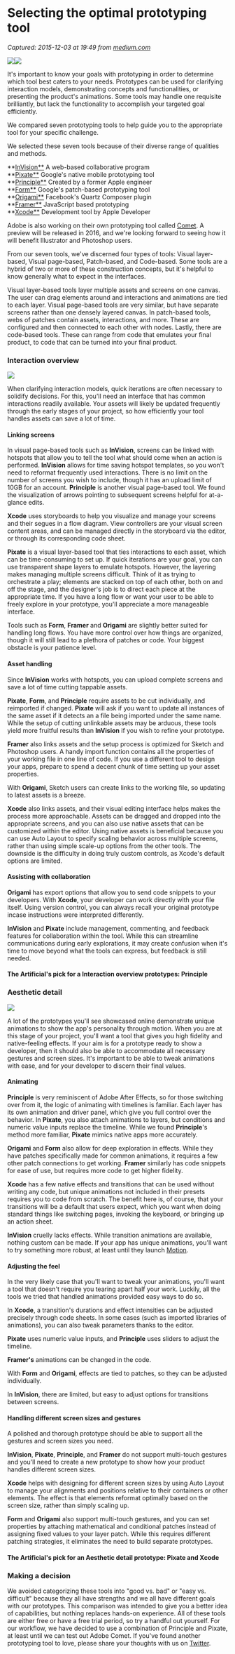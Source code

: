 # Selecting the optimal prototyping tool

_Captured: 2015-12-03 at 19:49 from [medium.com](https://medium.com/the-artificial/selecting-the-optimal-prototyping-tool-f60bc49aecf3#.mqckyiovn)_

![](https://cdn-images-1.medium.com/freeze/max/30/0*s_DjNLLeAmBNhs2P.png?q=20)![](https://cdn-images-1.medium.com/max/2000/0*s_DjNLLeAmBNhs2P.png)

It's important to know your goals with prototyping in order to determine which tool best caters to your needs. Prototypes can be used for clarifying interaction models, demonstrating concepts and functionalities, or presenting the product's animations. Some tools may handle one requisite brilliantly, but lack the functionality to accomplish your targeted goal efficiently.

We compared seven prototyping tools to help guide you to the appropriate tool for your specific challenge.

We selected these seven tools because of their diverse range of qualities and methods.

**[InVision**](http://www.invisionapp.com/) A web-based collaborative program  
**[Pixate**](http://www.pixate.com/) Google's native mobile prototyping tool  
**[Principle**](http://principleformac.com/) Created by a former Apple engineer  
**[Form**](http://www.relativewave.com/form/) Google's patch-based prototyping tool  
**[Origami**](https://facebook.github.io/origami/) Facebook's Quartz Composer plugin  
**[Framer**](http://www.framerjs.com/) JavaScript based prototyping  
**[Xcode**](https://developer.apple.com/xcode/) Development tool by Apple Developer

Adobe is also working on their own prototyping tool called [Comet](http://landing.adobe.com/en/na/products/creative-cloud/comet/229818-notifyme.html). A preview will be released in 2016, and we're looking forward to seeing how it will benefit Illustrator and Photoshop users.

From our seven tools, we've discerned four types of tools: Visual layer-based, Visual page-based, Patch-based, and Code-based. Some tools are a hybrid of two or more of these construction concepts, but it's helpful to know generally what to expect in the interfaces.

Visual layer-based tools layer multiple assets and screens on one canvas. The user can drag elements around and interactions and animations are tied to each layer. Visual page-based tools are very similar, but have separate screens rather than one densely layered canvas. In patch-based tools, webs of patches contain assets, interactions, and more. These are configured and then connected to each other with nodes. Lastly, there are code-based tools. These can range from code that emulates your final product, to code that can be turned into your final product.

### Interaction overview

![](https://cdn-images-1.medium.com/max/800/1*pePbR1vAFtN_j85cqT59BQ.gif)

When clarifying interaction models, quick iterations are often necessary to solidify decisions. For this, you'll need an interface that has common interactions readily available. Your assets will likely be updated frequently through the early stages of your project, so how efficiently your tool handles assets can save a lot of time.

#### Linking screens

In visual page-based tools such as **InVision**, screens can be linked with hotspots that allow you to tell the tool what should come when an action is performed. **InVision** allows for time saving hotspot templates, so you won't need to reformat frequently used interactions. There is no limit on the number of screens you wish to include, though it has an upload limit of 10GB for an account. **Principle** is another visual page-based tool. We found the visualization of arrows pointing to subsequent screens helpful for at-a-glance edits.

**Xcode** uses storyboards to help you visualize and manage your screens and their segues in a flow diagram. View controllers are your visual screen content areas, and can be managed directly in the storyboard via the editor, or through its corresponding code sheet.

**Pixate** is a visual layer-based tool that ties interactions to each asset, which can be time-consuming to set up. If quick iterations are your goal, you can use transparent shape layers to emulate hotspots. However, the layering makes managing multiple screens difficult. Think of it as trying to orchestrate a play; elements are stacked on top of each other, both on and off the stage, and the designer's job is to direct each piece at the appropriate time. If you have a long flow or want your user to be able to freely explore in your prototype, you'll appreciate a more manageable interface.

Tools such as **Form**, **Framer** and **Origami** are slightly better suited for handling long flows. You have more control over how things are organized, though it will still lead to a plethora of patches or code. Your biggest obstacle is your patience level.

#### Asset handling

Since **InVision** works with hotspots, you can upload complete screens and save a lot of time cutting tappable assets.

**Pixate**, **Form**, and **Principle** require assets to be cut individually, and reimported if changed. **Pixate** will ask if you want to update all instances of the same asset if it detects an a file being imported under the same name. While the setup of cutting unlinkable assets may be arduous, these tools yield more fruitful results than **InVision** if you wish to refine your prototype.

**Framer** also links assets and the setup process is optimized for Sketch and Photoshop users. A handy import function contains all the properties of your working file in one line of code. If you use a different tool to design your apps, prepare to spend a decent chunk of time setting up your asset properties.

With **Origami**, Sketch users can create links to the working file, so updating to latest assets is a breeze.

**Xcode** also links assets, and their visual editing interface helps makes the process more approachable. Assets can be dragged and dropped into the appropriate screens, and you can also use native assets that can be customized within the editor. Using native assets is beneficial because you can use Auto Layout to specify scaling behavior across multiple screens, rather than using simple scale-up options from the other tools. The downside is the difficulty in doing truly custom controls, as Xcode's default options are limited.

#### Assisting with collaboration

**Origami** has export options that allow you to send code snippets to your developers. With **Xcode**, your developer can work directly with your file itself. Using version control, you can always recall your original prototype incase instructions were interpreted differently.

**InVision** and **Pixate** include management, commenting, and feedback features for collaboration within the tool. While this can streamline communications during early explorations, it may create confusion when it's time to move beyond what the tools can express, but feedback is still needed.

#### The Artificial's pick for a Interaction overview prototypes: Principle

### Aesthetic detail

![](https://cdn-images-1.medium.com/max/800/1*Jkn_33ApswUNLj1PGA9ZBw.gif)

A lot of the prototypes you'll see showcased online demonstrate unique animations to show the app's personality through motion. When you are at this stage of your project, you'll want a tool that gives you high fidelity and native-feeling effects. If your aim is for a prototype ready to show a developer, then it should also be able to accommodate all necessary gestures and screen sizes. It's important to be able to tweak animations with ease, and for your developer to discern their final values.

#### Animating

**Principle** is very reminiscent of Adobe After Effects, so for those switching over from it, the logic of animating with timelines is familiar. Each layer has its own animation and driver panel, which give you full control over the behavior. In **Pixate**, you also attach animations to layers, but conditions and numeric value inputs replace the timeline. While we found **Principle**'s method more familiar, **Pixate** mimics native apps more accurately.

**Origami** and **Form** also allow for deep exploration in effects. While they have patches specifically made for common animations, it requires a few other patch connections to get working. **Framer** similarly has code snippets for ease of use, but requires more code to get higher fidelity.

**Xcode** has a few native effects and transitions that can be used without writing any code, but unique animations not included in their presets requires you to code from scratch. The benefit here is, of course, that your transitions will be a default that users expect, which you want when doing standard things like switching pages, invoking the keyboard, or bringing up an action sheet.

**InVision** cruelly lacks effects. While transition animations are available, nothing custom can be made. If your app has unique animations, you'll want to try something more robust, at least until they launch [Motion](http://blog.invisionapp.com/motion-prototype-animation/).

#### Adjusting the feel

In the very likely case that you'll want to tweak your animations, you'll want a tool that doesn't require you tearing apart half your work. Luckily, all the tools we tried that handled animations provided easy ways to do so.

In **Xcode**, a transition's durations and effect intensities can be adjusted precisely through code sheets. In some cases (such as imported libraries of animations), you can also tweak parameters thanks to the editor.

**Pixate** uses numeric value inputs, and **Principle** uses sliders to adjust the timeline.

**Framer's** animations can be changed in the code.

With **Form** and **Origami**, effects are tied to patches, so they can be adjusted individually.

In **InVision**, there are limited, but easy to adjust options for transitions between screens.

#### Handling different screen sizes and gestures

A polished and thorough prototype should be able to support all the gestures and screen sizes you need.

**InVision**, **Pixate**, **Principle**, and **Framer** do not support multi-touch gestures and you'll need to create a new prototype to show how your product handles different screen sizes.

**Xcode** helps with designing for different screen sizes by using Auto Layout to manage your alignments and positions relative to their containers or other elements. The effect is that elements reformat optimally based on the screen size, rather than simply scaling up.

**Form** and **Origami** also support multi-touch gestures, and you can set properties by attaching mathematical and conditional patches instead of assigning fixed values to your layer patch. While this requires different patching strategies, it eliminates the need to build separate prototypes.

#### The Artificial's pick for an Aesthetic detail prototype: Pixate and Xcode

### Making a decision

We avoided categorizing these tools into "good vs. bad" or "easy vs. difficult" because they all have strengths and we all have different goals with our prototypes. This comparison was intended to give you a better idea of capabilities, but nothing replaces hands-on experience. All of these tools are either free or have a free trial period, so try a handful out yourself. For our workflow, we have decided to use a combination of Principle and Pixate, at least until we can test out Adobe Comet. If you've found another prototyping tool to love, please share your thoughts with us on [Twitter](https://twitter.com/veryartificial).
